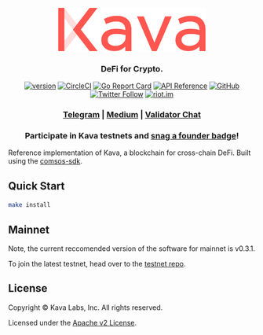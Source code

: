 <p align="center">
  <img src="./kava-logo.svg" width="300">
</p>
<h3 align="center">DeFi for Crypto.</h3>

<div align="center">

[![version](https://img.shields.io/github/tag/kava-labs/kava.svg)](https://github.com/kava-labs/kava/releases/latest)
[![CircleCI](https://circleci.com/gh/Kava-Labs/kava/tree/master.svg?style=shield)](https://circleci.com/gh/Kava-Labs/kava/tree/master)
[![Go Report Card](https://goreportcard.com/badge/github.com/kava-labs/kava)](https://goreportcard.com/report/github.com/kava-labs/kava)
[![API Reference](https://godoc.org/github.com/Kava-Labs/kava?status.svg)](https://godoc.org/github.com/Kava-Labs/kava)
[![GitHub](https://img.shields.io/github/license/kava-labs/kava.svg)](https://github.com/Kava-Labs/kava/blob/master/LICENSE.md)
[![Twitter Follow](https://img.shields.io/twitter/follow/kava_labs.svg?label=Follow&style=social)](https://twitter.com/kava_labs)
[![riot.im](https://img.shields.io/badge/riot.im-JOIN%20CHAT-green.svg)](https://riot.im/app/#/room/#kava-validators:matrix.org)

</div>

<div align="center">

### [Telegram](https://t.me/kavalabs) | [Medium](https://medium.com/kava-labs) | [Validator Chat](https://riot.im/app/#/room/#kava-validators:matrix.org)

### Participate in Kava testnets and [snag a founder badge](./docs/REWARDS.md)!

</div>

Reference implementation of Kava, a blockchain for cross-chain DeFi. Built using the [comsos-sdk](https://github.com/cosmos/cosmos-sdk).


## Quick Start

```sh
make install
```

## Mainnet

Note, the current reccomended version of the software for mainnet is v0.3.1.

To join the latest testnet, head over to the [testnet repo](https://github.com/Kava-Labs/kava-testnets).

## License

Copyright © Kava Labs, Inc. All rights reserved.

Licensed under the [Apache v2 License](LICENSE.md).
